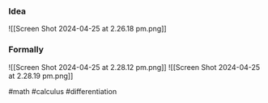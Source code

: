 ### Idea
![[Screen Shot 2024-04-25 at 2.26.18 pm.png]]
### Formally
![[Screen Shot 2024-04-25 at 2.28.12 pm.png]]
![[Screen Shot 2024-04-25 at 2.28.19 pm.png]]

#math #calculus #differentiation  

